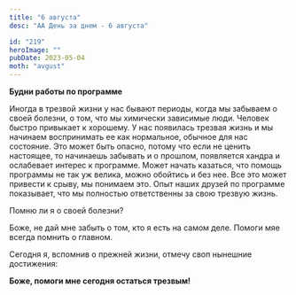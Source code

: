 ```yaml
---
title: "6 августа"
desc: "АА День за днем - 6 августа"

id: "219"
heroImage: ""
pubDate: 2023-05-04
moth: "avgust"
---
```


**Будни работы по программе**

Иногда в трезвой жизни у нас бывают периоды, когда мы забываем о своей
болезни, о том, что мы химически зависимые люди. Человек быстро привыкает к
хорошему. У нас появилась трезвая жизнь и мы начинаем воспринимать ее как
нормальное, обычное для нас состояние. Это может быть опасно, потому что если
не ценить настоящее, то начинаешь забывать и о прошлом, появляется хандра и
ослабевает интерес к программе. Может начать казаться, что помощь программы не
так уж велика, можно обойтись и без нее. Все это может привести к срыву, мы
понимаем это. Опыт наших друзей по программе показывает, что мы полностью
ответственны за свою трезвую жизнь.

Помню ли я о своей болезни?

Боже, не дай мне забыть о том, кто я есть на самом деле. Помоги мяе всегда
помнить о главном.

Сегодня я, вспомнив о прежней жизни, отмечу своп нынешние достижения:

**Боже, помоги мне сегодня остаться трезвым!**
